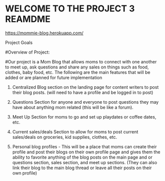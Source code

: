 # WELCOME TO THE PROJECT 3 REAMDME

https://mommie-blog.herokuapp.com/

Project Goals

#Overview of Project:

#Our project is a Mom Blog that allows moms to connect with one another to meet up, ask questions and share any sales on things such as food, clothes, baby food, etc. The following are the main features that will be added or are planned for 
future implementation

1. Centralized Blog section on the landing page for content writers to post their blog posts. (will need to 
have a profile and be logged in to post)

2. Questions Section for anyone and everyone to post questions they may have about anything mom related 
(this will be like a forum).

3. Meet Up Section for moms to go and set up playdates or coffee dates, etc.

4. Current sales/deals Section to allow for moms to post current sales/deals on groceries, kid supplies, 
clothes, etc.

5. Personal blog profiles - This will be a place that moms can create their profile and post their blogs on their
own profile page and gives them the ability to favorite anything of the blog posts on the main page and or
questions section, sales section, and meet up sections. (They can also link their blog to the main blog thread 
or leave all their posts on their own profile)
